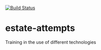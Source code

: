 [![Build Status](https://travis-ci.org/o-osa/estate-attempts.svg?branch=master)](https://travis-ci.org/o-osa/estate-attempts)

# estate-attempts
Training in the use of different technologies
